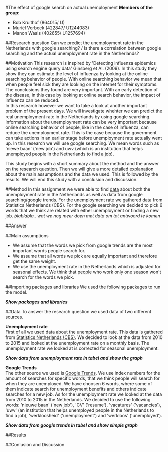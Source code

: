 #The effect of google search on actual unemployment
**Members of the group:**
* Bob Kruithof (864015/ U)
* Muriël Verbeek (422847/ U1244083)
* Manon Waals (402655/ U1257694)

##Research question
Can we predict the unemployment rate in the Netherlands with google searching? / Is there a correlation between google searching and the actual unemployment rate in the Netherlands?

##Motivation
This research is inspired by 'Detecting influenza epidemics using search engine query data' Ginsberg et Al. (2009). In this study they show they can estimate the level of influenza by looking at the online searching behavior of people. With online searching behavior we mean that when people feel sick they are looking on the internet for their symptoms. The conclusions they found are very important. With an early detection of the disease, in this case by looking at online search behavior, the impact of influenza can be reduced.  
In this research however we want to take a look at another important problem of the present days. We will investigate whehter we can predict the real unemployment rate in the Netherlands by using google searching. Information about the unemployment rate can be very important because online searching behavior of people, like in the case of influenza, can reduce the unemployment rate. This is the case because the government can take actions in an earlier stage before unemployment rate actually went up. In this research we will use google searching. We mean words such as 'niewe baan' ('new job') and uwv (which is an institution that helps unemployed people in the Netherlands to find a job).  

This study begins with a short summary about the method and the answer on the research question. Then we will give a more detailed explanation about the main assumptions and the data we used. This is followed by the results. We will end this study with a conclusion and discussion.

##Method
In this assignment we were able to find [data](https://github.com/ManonWaals/assignments/blob/master/Python.md#data) about both the unemployment rate in the Netherlands as well as data from google searching/google trends. For the unemployment rate we gathered data from Statistics Netherlands (CBS). For the google searching we decided to pick 6 words that we think are related with either unemployment or finding a new job. _blablabla.. wat we nog meer doen met data om tot antwoord te komen_

##Answer


##Main assumptions
* We assume that the words we pick from google trends are the most important words people search for.
* We assume that all words we pick are equally important and therefore get the same weight.
* We use the unemployment rate in the Netherlands which is adjusted for seasonal effects. We think that people who work only one season won't search for the words we pick.

##Importing packages and libraries
We used the following packages to run the model. 

**_Show packages and libraries_**

##Data
To answer the research question we used data of two different sources.

**Unemployment rate**  
First of all we used data about the unemployment rate. This data is gathered from [Statistics Netherlands (CBS)](http://statline.cbs.nl/Statweb/publication/?DM=SLNL&PA=80590ned&D1=10,12,14&D2=0&D3=0&D4=91-102,104-115,117-128,130-141,143-154,156-167,169-180&HDR=T&STB=G1,G2,G3&VW=T). We decided to look at the data from 2010 to 2015 and looked at the unemployment rate on a monthly basis. The unemployment rate we looked at is corrected for seasonal unemployment.

**_Show data from unemployment rate in tabel and show the graph_**

**Google Trends**  
The other source we used is [Google Trends](https://www.google.nl/trends/). We use index numbers for the amount of searches for specific words, that we think people will search for when they are unemployed. We have choosen 6 words, where some of them indicate search for unemployment benefits and others indicate searches for a new job. As for the unemployment rate we looked at the data from 2010 to 2015 in the Netherlands. We decided to use the following words: 'nieuwe baan' ('new job'), 'CV' ('resume'), 'vacatures' ('vacancies'), 'uwv' (an institution that helps unemployed people in the Netherlands to find a job), 'werkloosheid' ('unemployment') and 'werkloos' ('unemployed').

**_Show data from google trends in tabel and show simple graph_**

##Results


##Conlusion and Discussion

